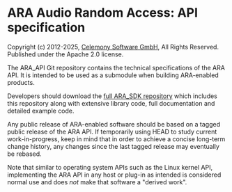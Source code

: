 # ARA Audio Random Access: API specification

Copyright (c) 2012-2025, [Celemony Software GmbH](https://www.celemony.com), All Rights Reserved.
Published under the Apache 2.0 license.

The ARA_API Git repository contains the technical specifications of the ARA API. It is intended to be
used as a submodule when building ARA-enabled products.

Developers should download the [full ARA_SDK repository](https://github.com/Celemony/ARA_SDK) which
includes this repository along with extensive library code, full documentation and detailed example code.

Any public release of ARA-enabled software should be based on a tagged public release of the ARA API.
If temporarily using HEAD to study current work-in-progress, keep in mind that in order to achieve a
concise long-term change history, any changes since the last tagged release may eventually be rebased.

Note that similar to operating system APIs such as the Linux kernel API, implementing the ARA API in any
host or plug-in as intended is considered normal use and does *not* make that software a "derived work".
